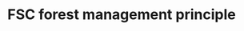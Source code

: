 ---
title: 'FSC forest management principle'
field: 'fsc.focus.fmPrinciple'
slug: 'fsc-fsc-forest-management-principle'
description: 'Indicate the FM principle(s) the resource supports or contributes to'
comment: 'select from control list'
required: False
vocabulary: 'vocabulary.txt'
module: 'Scope'
cluster: 'Fsc'
policy: 'Controlled value. Multi select from control list.'
layout: 'fsc'
---